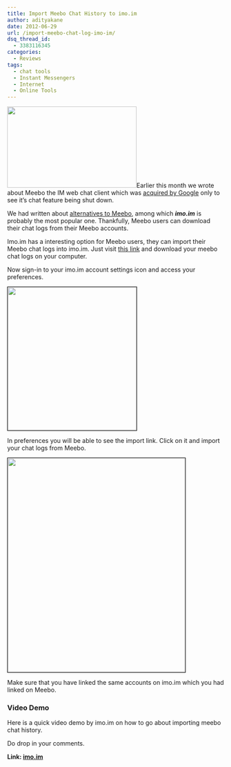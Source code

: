```yaml
---
title: Import Meebo Chat History to imo.im
author: adityakane
date: 2012-06-29
url: /import-meebo-chat-log-imo-im/
dsq_thread_id:
  - 3383116345
categories:
  - Reviews
tags:
  - chat tools
  - Instant Messengers
  - Internet
  - Online Tools
---
```

[<img class="alignright size-full wp-image-59110" title="imo.im" src="http://cdn.devilsworkshop.org/files/2012/06/imo_im_logo.png" alt="" width="300" height="188" />][1]Earlier this month we wrote about Meebo the IM web chat client which was [acquired by Google][2] only to see it’s chat feature being shut down.

We had written about [alternatives to Meebo][3], among which ***imo.im*** is probably the most popular one. Thankfully, Meebo users can download their chat logs from their Meebo accounts.

Imo.im has a interesting option for Meebo users, they can import their  Meebo chat logs into imo.im. Just visit <a href="https://www.meebo.com/chatlog-download" onclick="_gaq.push(['_trackEvent', 'outbound-article', 'https://www.meebo.com/chatlog-download', 'this link']);" >this link</a> and download your meebo chat logs on your computer.

Now sign-in to your imo.im account settings icon and access your preferences.

[<img class="size-full wp-image-59111 alignnone" style="border: 1px solid black;" title="imo.im Accounts Preferences" src="http://cdn.devilsworkshop.org/files/2012/06/imo_im_accounts_screenshot.png" alt="" width="299" height="332" />][4]

In preferences you will be able to see the import link. Click on it and import your chat logs from Meebo.

[<img class="size-full wp-image-59112 alignnone" style="border: 1px solid black;" title="imo.im Import Chat" src="http://cdn.devilsworkshop.org/files/2012/06/imo_im_import_screenshot.png" alt="" width="412" height="496" />][5]

Make sure that you have linked the same accounts on imo.im which you had linked on Meebo.

### Video Demo

Here is a quick video demo by imo.im on how to go about importing meebo chat history.



Do drop in your comments.

**Link: <a href="http://imo.im" onclick="_gaq.push(['_trackEvent', 'outbound-article', 'http://imo.im', 'imo.im']);" >imo.im</a>**

 [1]: http://cdn.devilsworkshop.org/files/2012/06/imo_im_logo.png
 [2]: http://devilsworkshop.org/google-acquires-popular-web-based-messenger-meebo/ "Google acquires web chat client Meebo"
 [3]: http://devilsworkshop.org/google-shut-meebo-alternatives/ "5 great alternatives to Meebo Chat"
 [4]: http://cdn.devilsworkshop.org/files/2012/06/imo_im_accounts_screenshot.png
 [5]: http://cdn.devilsworkshop.org/files/2012/06/imo_im_import_screenshot.png
